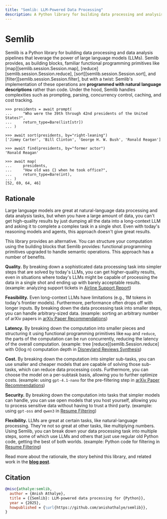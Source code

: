 ```yaml
---
title: "Semlib: LLM-Powered Data Processing"
description: A Python library for building data processing and analysis pipelines with LLMs.
---
```


# Semlib

Semlib is a Python library for building data processing and data analysis pipelines that leverage the power of large language models (LLMs). Semlib provides, as building blocks, familiar functional programming primitives like [map][semlib.session.Session.map], [reduce][semlib.session.Session.reduce], [sort][semlib.session.Session.sort], and [filter][semlib.session.Session.filter], but with a twist: Semlib's implementation of these operations are **programmed with natural language descriptions** rather than code. Under the hood, Semlib handles complexities such as prompting, parsing, concurrency control, caching, and cost tracking.

```pycon
>>> presidents = await prompt(
...     "Who were the 39th through 42nd presidents of the United States?",
...     return_type=Bare(list[str])
... )

>>> await sort(presidents, by="right-leaning")
['Jimmy Carter', 'Bill Clinton', 'George H. W. Bush', 'Ronald Reagan']

>>> await find(presidents, by="former actor")
'Ronald Reagan'

>>> await map(
...     presidents,
...     "How old was {} when he took office?",
...     return_type=Bare(int),
... )
[52, 69, 64, 46]
```

## Rationale

Large language models are great at natural-language data processing and data analysis tasks, but when you have a large amount of data, you can't get high-quality results by just dumping all the data into a long-context LLM and asking it to complete a complex task in a single shot. Even with today's reasoning models and agents, this approach doesn't give great results.

This library provides an alternative. You can structure your computation using the building blocks that Semlib provides: functional programming primitives upgraded to handle semantic operations. This approach has a number of benefits.

**Quality.** By breaking down a sophisticated data processing task into simpler steps that are solved by today's LLMs, you can get higher-quality results, even in situations where today's LLMs might be capable of processing the data in a single shot and ending up with barely acceptable results. (example: analyzing support tickets in [Airline Support Report](./examples/airline-support/index.ipynb))

**Feasibility.** Even long-context LLMs have limitations (e.g., 1M tokens in today's frontier models). Furthermore, performance often drops off with longer inputs. By breaking down the data processing task into smaller steps, you can handle arbitrary-sized data. (example: sorting an arbitrary number of arXiv papers in [arXiv Paper Recommendations](./examples/arxiv-recommendations/index.ipynb))

**Latency.** By breaking down the computation into smaller pieces and structuring it using functional programming primitives like `map` and `reduce`, the parts of the computation can be run concurrently, reducing the latency of the overall computation.
 (example: tree [reduce][semlib.Session.reduce] with O(log n) computation depth in [Disneyland Reviews Synthesis](./examples/disneyland-reviews/index.ipynb))

**Cost.** By breaking down the computation into simpler sub-tasks, you can use smaller and cheaper models that are capable of solving those sub-tasks, which can reduce data processing costs. Furthermore, you can choose the model on a per-subtask basis, allowing you to further optimize costs. (example: using `gpt-4.1-nano` for the pre-filtering step in [arXiv Paper Recommendations](./examples/arxiv-recommendations/index.ipynb))

**Security.** By breaking down the computation into tasks that simpler models can handle, you can use open models that you host yourself, allowing you to process sensitive data without having to trust a third party. (example: using `gpt-oss` and `qwen3` in [Resume Filtering](./examples/resume-filtering/index.ipynb))

**Flexibility.** LLMs are great at certain tasks, like natural-language processing. They're not so great at other tasks, like multiplying numbers. Using Semlib, you can break down your data processing task into multiple steps, some of which use LLMs and others that just use regular old Python code, getting the best of both worlds. (example: Python code for filtering in [Resume Filtering](./examples/resume-filtering/index.ipynb))

Read more about the rationale, the story behind this library, and related work in the [**blog post**](https://anishathalye.com/semlib/).

## Citation

```bibtex
@misc{athalye:semlib,
  author = {Anish Athalye},
  title = {{Semlib}: LLM-powered data processing for {Python}},
  year = {2025},
  howpublished = {\url{https://github.com/anishathalye/semlib}},
}
```
